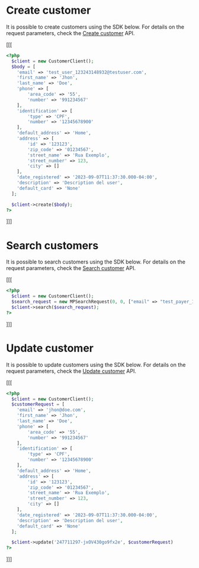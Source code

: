 # Create customer

It is possible to create customers using the SDK below. For details on the request parameters, check the [Create customer](https://www.mercadopago[FAKER][URL][DOMAIN]/developers/en/reference/customers/_customers/post) API.

[[[
```php
<?php
  $client = new CustomerClient();
  $body = [
    'email' => 'test_user_123243148932@testuser.com',
    'first_name' => 'Jhon',
    'last_name' => 'Doe',
    'phone' => [
        'area_code' => '55',
        'number' => '991234567'
    ],
    'identification' => [
        'type' => 'CPF',
        'number' => '12345678900'
    ],
    'default_address' => 'Home',
    'address' => [
        'id' => '123123',
        'zip_code' => '01234567',
        'street_name' => 'Rua Exemplo',
        'street_number' => 123,
        'city' => []
    ],
    'date_registered' => '2023-09-07T11:37:30.000-04:00',
    'description' => 'Description del user',
    'default_card' => 'None'
  ];

  $client->create($body);
?>
```
]]]

# Search customers

It is possible to search customers using the SDK below. For details on the request parameters, check the [Search customer](https://www.mercadopago[FAKER][URL][DOMAIN]/developers/en/reference/customers/_customers_search/get) API.

[[[

```php
<?php
  $client = new CustomerClient();
  $search_request = new MPSearchRequest(0, 0, ["email" => "test_payer_12345@testuser.com"]);
  $client->search($search_request);
?>
```
]]]

# Update customer

It is possible to update customers using the SDK below. For details on the request parameters, check the [Update customer](https://www.mercadopago[FAKER][URL][DOMAIN]/developers/en/reference/customers/_customers_id/put) API.

[[[
```php
<?php
  $client = new CustomerClient();
  $customerRequest = [
    'email' => 'jhon@doe.com',
    'first_name' => 'Jhon',
    'last_name' => 'Doe',
    'phone' => [
        'area_code' => '55',
        'number' => '991234567'
    ],
    'identification' => [
        'type' => 'CPF',
        'number' => '12345678900'
    ],
    'default_address' => 'Home',
    'address' => [
        'id' => '123123',
        'zip_code' => '01234567',
        'street_name' => 'Rua Exemplo',
        'street_number' => 123,
        'city' => []
    ],
    'date_registered' => '2023-09-07T11:37:30.000-04:00',
    'description' => 'Description del user',
    'default_card' => 'None'
  ];

  $client->update('247711297-jxOV430go9fx2e', $customerRequest)
?>
```
]]]